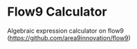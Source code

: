 # Flow9 Calculator
Algebraic expression calculator on flow9 (https://github.com/area9innovation/flow9)
